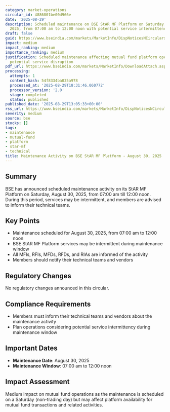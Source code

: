 ```yaml
---
category: market-operations
circular_id: 4886801be00d966e
date: '2025-08-29'
description: Scheduled maintenance on BSE StAR MF Platform on Saturday, August 30,
  2025, from 07:00 am to 12:00 noon with potential service intermittency.
draft: false
guid: https://www.bseindia.com/markets/MarketInfo/DispNoticesNCirculars.aspx?Noticeid={C9E54BD6-63BE-4B36-A458-0ADD4B7A9B1F}&noticeno=20250829-41&dt=08/29/2025&icount=41&totcount=61&flag=0
impact: medium
impact_ranking: medium
importance_ranking: medium
justification: Scheduled maintenance affecting mutual fund platform operations with
  potential service disruption
pdf_url: https://www.bseindia.com/markets/MarketInfo/DownloadAttach.aspx?id=20250829-41&attachedId=
processing:
  attempts: 1
  content_hash: 54f8334ba035a978
  processed_at: '2025-08-29T18:31:46.060772'
  processor_version: '2.0'
  stage: completed
  status: published
published_date: '2025-08-29T13:05:33+00:00'
rss_url: https://www.bseindia.com/markets/MarketInfo/DispNoticesNCirculars.aspx?Noticeid={C9E54BD6-63BE-4B36-A458-0ADD4B7A9B1F}&noticeno=20250829-41&dt=08/29/2025&icount=41&totcount=61&flag=0
severity: medium
source: bse
stocks: []
tags:
- maintenance
- mutual-fund
- platform
- star-mf
- technical
title: Maintenance Activity on BSE StAR MF Platform - August 30, 2025
---
```


## Summary

BSE has announced scheduled maintenance activity on its StAR MF Platform on Saturday, August 30, 2025, from 07:00 am till 12:00 noon. During this period, services may be intermittent, and members are advised to inform their technical teams.

## Key Points

- Maintenance scheduled for August 30, 2025, from 07:00 am to 12:00 noon
- BSE StAR MF Platform services may be intermittent during maintenance window
- All MFIs, RFIs, MFDs, RFDs, and RIAs are informed of the activity
- Members should notify their technical teams and vendors

## Regulatory Changes

No regulatory changes announced in this circular.

## Compliance Requirements

- Members must inform their technical teams and vendors about the maintenance activity
- Plan operations considering potential service intermittency during maintenance window

## Important Dates

- **Maintenance Date**: August 30, 2025
- **Maintenance Window**: 07:00 am to 12:00 noon

## Impact Assessment

Medium impact on mutual fund operations as the maintenance is scheduled on a Saturday (non-trading day) but may affect platform availability for mutual fund transactions and related activities.